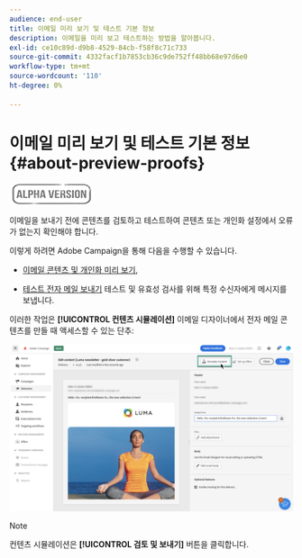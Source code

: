 ```yaml
---
audience: end-user
title: 이메일 미리 보기 및 테스트 기본 정보
description: 이메일을 미리 보고 테스트하는 방법을 알아봅니다.
exl-id: ce10c89d-d9b8-4529-84cb-f58f8c71c733
source-git-commit: 4332facf1b7853cb36c9de752ff48bb68e97d6e0
workflow-type: tm+mt
source-wordcount: '110'
ht-degree: 0%

---
```


# 이메일 미리 보기 및 테스트 기본 정보 {#about-preview-proofs}

![](../assets/do-not-localize/badge.png)

이메일을 보내기 전에 콘텐츠를 검토하고 테스트하여 콘텐츠 또는 개인화 설정에서 오류가 없는지 확인해야 합니다.

이렇게 하려면 Adobe Campaign을 통해 다음을 수행할 수 있습니다.

* [이메일 콘텐츠 및 개인화 미리 보기](preview-content.md),

<!--* [Check the email rendering](#rendering) in popular desktop, mobile and web-based clients,-->
* [테스트 전자 메일 보내기](proofs.md) 테스트 및 유효성 검사를 위해 특정 수신자에게 메시지를 보냅니다.

이러한 작업은 **[!UICONTROL 컨텐츠 시뮬레이션]** 이메일 디자이너에서 전자 메일 콘텐츠를 만들 때 액세스할 수 있는 단추:

![](assets/simulate.png)

>[!NOTE]
>
>컨텐츠 시뮬레이션은 **[!UICONTROL 검토 및 보내기]** 버튼을 클릭합니다.
